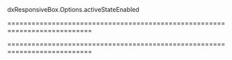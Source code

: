 <!--id-->dxResponsiveBox.Options.activeStateEnabled<!--/id-->
===========================================================================
<!--hidden--><!--/hidden-->
===========================================================================

